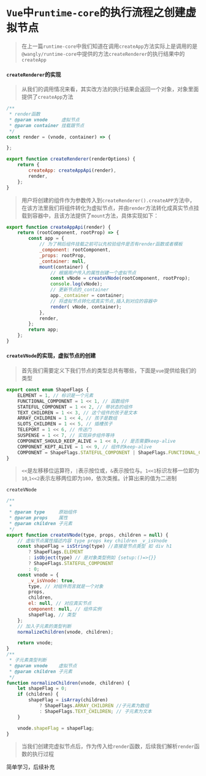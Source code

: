 # `Vue`中`runtime-core`的执行流程之创建虚拟节点

> 在上一篇`runtime-core`中我们知道在调用`createApp`方法实际上是调用的是`@wangly/runtime-core`中提供的方法`createRenderer`的执行结果中的`createApp`

#### `createRenderer`的实现

> 从我们的调用情况来看，其实改方法的执行结果会返回一个对象，对象里面提供了`createApp`方法

```js
/**
 * render函数
 * @param vnode     虚拟节点
 * @param container 挂载跟节点
 */
const render = (vnode, container) => {

};

export function createRenderer(renderOptions) {
	return {
		createApp: createAppApi(render),
		render,
	};
}
```

> 用户将创建的组件作为参数传入到`createRenderer().createAPP`方法中，在该方法里我们将组件转化为虚拟节点，并由`render`方法转化成真实节点挂载到容器中，且该方法提供了`mount`方法，具体实现如下：

```js
export function createAppApi(render) {
	return (rootComponent, rootProp) => {
		const app = {
			// 为了稍后组件挂载之前可以先校验组件是否有render函数或者模板
			_component: rootComponent,
			_props: rootProp,
			_container: null,
			mount(container) {
				// 根据用户传入的属性创建一个虚拟节点
				const vNode = createVNode(rootComponent, rootProp);
				console.log(vNode);
				// 更新节点的_container
				app._container = container;
				// 将虚拟节点转化成真实节点,插入到对应的容器中
				render( vNode, container);
			},
			render,
		};
		return app;
	};
}

```

#### `createVNode`的实现，虚拟节点的创建

> 首先我们需要定义下我们节点的类型总共有哪些，下面是`vue`提供给我们的类型

```js
export const enum ShapeFlags {
	ELEMENT = 1, // 标识是一个元素
	FUNCTIONAL_COMPONENT = 1 << 1, // 函数组件
	STATEFUL_COMPONENT = 1 << 2, // 带状态的组件
	TEXT_CHILDREN = 1 << 3, // 这个组件的孩子是文本
	ARRAY_CHILDREN = 1 << 4, // 孩子是数组
	SLOTS_CHILDREN = 1 << 5, // 插槽孩子
	TELEPORT = 1 << 6, // 传送门
	SUSPENSE = 1 << 7, // 实现异步组件等待
	COMPONENT_SHOULD_KEEP_ALIVE = 1 << 8, // 是否需要keep-alive
	COMPONENT_KEPT_ALIVE = 1 << 9, // 组件的keep-alive
	COMPONENT = ShapeFlags.STATEFUL_COMPONENT | ShapeFlags.FUNCTIONAL_COMPONENT,
}
```

> `<<`是左移移位运算符，`|`表示按位或，`&`表示按位与。`1<<1`标识左移一位即为`10`,`1<<2`表示左移两位即为`100`，依次类推。计算出来的值为二进制

`createVNode`

```js
/**
 *
 * @param type     原始组件
 * @param props    属性
 * @param children 子元素
 */
export function createVNode(type, props, children = null) {
	// 虚拟节点属性描述内容 type props key children _v_isVnode
	const shapeFlag = isString(type) //直接是节点类型 如 div h1
		? ShapeFlags.ELEMENT
		: isObject(type) // 是对象类型例如 {setup:()=>{}}
		? ShapeFlags.STATEFUL_COMPONENT
		: 0;
	const vnode = {
		_v_isVnode: true,
		type, // 对组件而言就是一个对象
		props,
		children,
		el: null, // 对应真实节点
		component: null, // 组件实例
		shapeFlag, // 类型
	};
	// 加入子元素的类型判断
	normalizeChildren(vnode, children);

	return vnode;
}
/**
 * 子元素类型判断
 * @param vnode    虚拟节点
 * @param children 子元素
 */
function normalizeChildren(vnode, children) {
	let shapeFlag = 0;
	if (children) {
		shapeFlag = isArray(children)
			? ShapeFlags.ARRAY_CHILDREN //子元素为数组
			: ShapeFlags.TEXT_CHILDREN; // 子元素为文本
	}

	vnode.shapeFlag = shapeFlag;
}

```

> 当我们创建完虚拟节点后，作为传入给`render`函数，后续我们解析`render`函数的执行过程

简单学习，后续补充